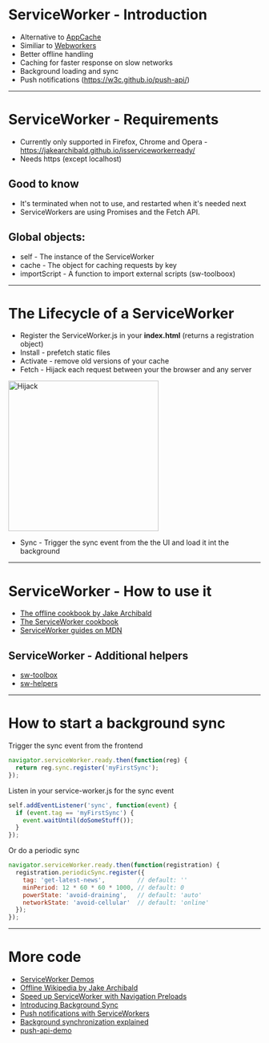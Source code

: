 # ServiceWorker -  Introduction

- Alternative to [AppCache](https://www.html5rocks.com/en/tutorials/appcache/beginner/)
- Similiar to
[Webworkers](https://developer.mozilla.org/en-US/docs/Web/API/Web_Workers_API/Using_web_workers)
- Better offline handling
- Caching for faster response on slow networks
- Background loading and sync
- Push notifications (https://w3c.github.io/push-api/)

---

# ServiceWorker - Requirements

- Currently only supported in Firefox, Chrome and Opera - https://jakearchibald.github.io/isserviceworkerready/
- Needs https (except localhost)

## Good to know

- It's terminated when not to use, and restarted when it's needed next
- ServiceWorkers are using Promises and the Fetch API.

## Global objects:

- self - The instance of the ServiceWorker
- cache - The object for caching requests by key
- importScript - A function to import external scripts (sw-toolboox)

---

# The Lifecycle of a ServiceWorker

- Register the ServiceWorker.js in your **index.html** (returns a registration object)
- Install - prefetch static files
- Activate - remove old versions of your cache
- Fetch - Hijack each request between your the browser and any server

<img src="https://mdn.mozillademos.org/files/12634/sw-fetch.png" alt="Hijack" height="300px">

- Sync - Trigger the sync event from the the UI and load it int the background

---

# ServiceWorker - How to use it

- [The offline cookbook by Jake Archibald](https://jakearchibald.com/2014/offline-cookbook/#on-install-as-a-dependency)
- [The ServiceWorker cookbook](https://serviceworke.rs/)
- [ServiceWorker guides on
MDN](https://developer.mozilla.org/en-US/docs/Web/API/Service_Worker_API/Using_Service_Workers)

## ServiceWorker - Additional helpers

- [sw-toolbox](https://github.com/GoogleChrome/sw-toolbox)
- [sw-helpers](https://github.com/GoogleChrome/sw-helpers/tree/master/packages/sw-precaching)

---

# How to start a background sync

Trigger the sync event from the frontend

```javascript
navigator.serviceWorker.ready.then(function(reg) {
  return reg.sync.register('myFirstSync');
});
```

Listen in your service-worker.js for the sync event

```javascript
self.addEventListener('sync', function(event) {
  if (event.tag == 'myFirstSync') {
    event.waitUntil(doSomeStuff());
  }
});
```

Or do a periodic sync

```javascript
navigator.serviceWorker.ready.then(function(registration) {
  registration.periodicSync.register({
    tag: 'get-latest-news',         // default: ''
    minPeriod: 12 * 60 * 60 * 1000, // default: 0
    powerState: 'avoid-draining',   // default: 'auto'
    networkState: 'avoid-cellular'  // default: 'online'
  });
});
```

---

# More code

- [ServiceWorker Demos](https://github.com/w3c-webmob/ServiceWorkersDemos)
- [Offline Wikipedia by Jake Archibald](https://github.com/jakearchibald/offline-wikipedia)
- [Speed up ServiceWorker with Navigation Preloads](https://developers.google.com/web/updates/2017/02/navigation-preload)
- [Introducing Background Sync](https://developers.google.com/web/updates/2015/12/background-sync)
- [Push notifications with
ServiceWorkers](https://developers.google.com/web/fundamentals/getting-started/codelabs/push-notifications/)
- [Background synchronization
explained](https://github.com/WICG/BackgroundSync/blob/master/explainer.md)
- [push-api-demo](https://github.com/chrisdavidmills/push-api-demo)

